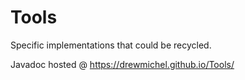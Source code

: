 # Tools
Specific implementations that could be recycled.

Javadoc hosted @ https://drewmichel.github.io/Tools/